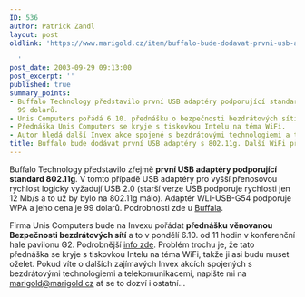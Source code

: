```yaml
---
ID: 536
author: Patrick Zandl
layout: post
oldlink: 'https://www.marigold.cz/item/buffalo-bude-dodavat-prvni-usb-adaptery-s-802-11g-dalsi-wifi-prednaska-na-invexu

  '
post_date: 2003-09-29 09:13:00
post_excerpt: ''
published: true
summary_points:
- Buffalo Technology představilo první USB adaptéry podporující standard 802.11g za
  99 dolarů.
- Unis Computers pořádá 6.10. přednášku o bezpečnosti bezdrátových sítí na Invexu.
- Přednáška Unis Computers se kryje s tiskovkou Intelu na téma WiFi.
- Autor hledá další Invex akce spojené s bezdrátovými technologiemi a telekomunikacemi.
title: Buffalo bude dodávat první USB adaptéry s 802.11g. Další WiFi přednáška na Invexu
---
```


<p>
Buffalo Technology představilo zřejmě <STRONG>první USB adaptéry podporující standard 802.11g</STRONG>. V tomto případě USB adaptéry pro vyšší přenosovou rychlost logicky vyžadují USB 2.0 (starší verze USB podporuje rychlosti jen 12 Mb/s a to už by bylo na 802.11g málo). Adaptér WLI-USB-G54&#160;podporuje WPA a jeho cena je 99 dolarů. Podrobnosti zde u <A href="http://www.buffalotech.com/wireless/products/airstation/wliusbg54.php" target=_blank>Buffala</A>.</p>

<p>
Firma Unis Computers bude na Invexu pořádat <STRONG>přednášku věnovanou Bezpečnosti bezdrátových sítí</STRONG> a to v pondělí 6.10. od 11 hodin v konferenční hale pavilonu G2. Podrobnější <A href="http://www.uniscomp.cz/akce/wirelessecurityinvex.php" target=_blank>info zde</A>. Problém trochu je, že tato přednáška se kryje s tiskovkou Intelu na téma WiFi, takže ji asi budu muset oželet. Pokud víte o dalších zajímavých Invex akcích spojených s bezdrátovými technologiemi a telekomunikacemi, napište mi na <A href="mailto:marigold@marigold.cz">marigold@marigold.cz</A>&#160;ať se to dozví i ostatní...</p>
